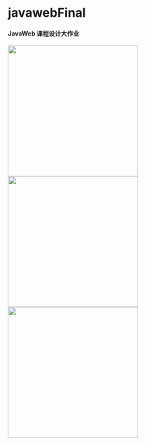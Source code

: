 # javawebFinal
####  JavaWeb 课程设计大作业
<!-- ![image](https://user-images.githubusercontent.com/101701529/159832285-e1abb0ee-32f0-40e7-beee-120bf8d20194.png)
![image](https://user-images.githubusercontent.com/101701529/159832322-9c16695b-31c2-4a74-8f73-69cb144f1535.png)
![image](https://user-images.githubusercontent.com/101701529/159832420-1445e95e-bd8c-44d8-a871-897ba078a1ef.png) -->
<img src="https://user-images.githubusercontent.com/101701529/159832285-e1abb0ee-32f0-40e7-beee-120bf8d20194.png" width="300">
<img src="https://user-images.githubusercontent.com/101701529/159832322-9c16695b-31c2-4a74-8f73-69cb144f1535.png" width="300">
<img src="https://user-images.githubusercontent.com/101701529/159832420-1445e95e-bd8c-44d8-a871-897ba078a1ef.png" width="300">
